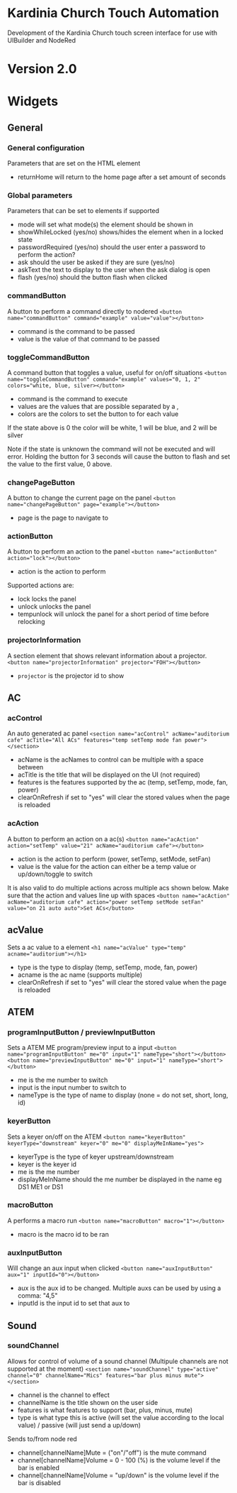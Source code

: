 # Kardinia Church Touch Automation
Development of the Kardinia Church touch screen interface for use with UIBuilder and NodeRed

# Version 2.0

# Widgets

## General
### General configuration
Parameters that are set on the HTML element
- returnHome will return to the home page after a set amount of seconds

### Global parameters
Parameters that can be set to elements if supported
- mode will set what mode(s) the element should be shown in
- showWhileLocked (yes/no) shows/hides the element when in a locked state
- passwordRequired (yes/no) should the user enter a password to perform the action?
- ask should the user be asked if they are sure (yes/no)
- askText the text to display to the user when the ask dialog is open
- flash (yes/no) should the button flash when clicked

### commandButton
A button to perform a command directly to nodered
```<button name="commandButton" command="example" value="value"></button>```
- command is the command to be passed
- value is the value of that command to be passed

### toggleCommandButton
A command button that toggles a value, useful for on/off situations
```<button name="toggleCommandButton" command="example" values="0, 1, 2" colors="white, blue, silver></button>```
- command is the command to execute
- values are the values that are possible separated by a ,
- colors are the colors to set the button to for each value

If the state above is 0 the color will be white, 1 will be blue, and 2 will be silver

Note if the state is unknown the command will not be executed and will error. Holding the button for 3 seconds will cause the button to flash and set the value to the first value, 0 above.

### changePageButton
A button to change the current page on the panel
```<button name="changePageButton" page="example"></button>```
- page is the page to navigate to

### actionButton
A button to perform an action to the panel
```<button name="actionButton" action="lock"></button>```
- action is the action to perform

Supported actions are:
- lock locks the panel
- unlock unlocks the panel
- tempunlock will unlock the panel for a short period of time before relocking

### projectorInformation
A section element that shows relevant information about a projector.
```<button name="projectorInformation" projector="FOH"></button>```
- ```projector``` is the projector id to show

## AC

### acControl
An auto generated ac panel
```<section name="acControl" acName="auditorium cafe" acTitle="All ACs" features="temp setTemp mode fan power"></section>```
- acName is the acNames to control can be multiple with a space between
- acTitle is the title that will be displayed on the UI (not required)
- features is the features supported by the ac (temp, setTemp, mode, fan, power)
- clearOnRefresh if set to "yes" will clear the stored values when the page is reloaded

### acAction
A button to perform an action on a ac(s)
```<button name="acAction" action="setTemp" value="21" acName="auditorium cafe"></button>```
- action is the action to perform (power, setTemp, setMode, setFan)
- value is the value for the action can either be a temp value or up/down/toggle to switch

It is also valid to do multiple actions across multiple acs shown below. Make sure that the action and values line up with spaces
```<button name="acAction" acName="auditorium cafe" action="power setTemp setMode setFan" value="on 21 auto auto">Set ACs</button>```

## acValue
Sets a ac value to a element
```<h1 name="acValue" type="temp" acname="auditorium"></h1>```
- type is the type to display (temp, setTemp, mode, fan, power)
- acname is the ac name (supports multiple)
- clearOnRefresh if set to "yes" will clear the stored value when the page is reloaded

## ATEM

### programInputButton / previewInputButton
Sets a ATEM ME program/preview input to a input
```<button name="programInputButton" me="0" input="1" nameType="short"></button>```
```<button name="previewInputButton" me="0" input="1" nameType="short"></button>```
- me is the me number to switch
- input is the input number to switch to
- nameType is the type of name to display (none = do not set, short, long, id)

### keyerButton
Sets a keyer on/off on the ATEM
```<button name="keyerButton" keyerType="downstream" keyer="0" me="0" displayMeInName="yes">```
- keyerType is the type of keyer upstream/downstream
- keyer is the keyer id
- me is the me number
- displayMeInName should the me number be displayed in the name eg DS1 ME1 or DS1

### macroButton
A performs a macro run
```<button name="macroButton" macro="1"></button>```
- macro is the macro id to be ran

### auxInputButton
Will change an aux input when clicked
```<button name="auxInputButton" aux="1" inputId="0"></button>```
- aux is the aux id to be changed. Multiple auxs can be used by using a comma: "4,5"
- inputId is the input id to set that aux to

## Sound

### soundChannel
Allows for control of volume of a sound channel (Multipule channels are not supported at the moment)
```<section name="soundChannel" type="active" channel="0" channelName="Mics" features="bar plus minus mute"></section>```

- channel is the channel to effect
- channelName is the title shown on the user side
- features is what features to support (bar, plus, minus, mute)
- type is what type this is active (will set the value according to the local value) / passive (will just send a up/down)

Sends to/from node red
- channel[channelName]Mute = ("on"/"off") is the mute command
- channel[channelName]Volume = 0 - 100 (%) is the volume level if the bar is enabled
- channel[channelName]Volume = "up/down" is the volume level if the bar is disabled